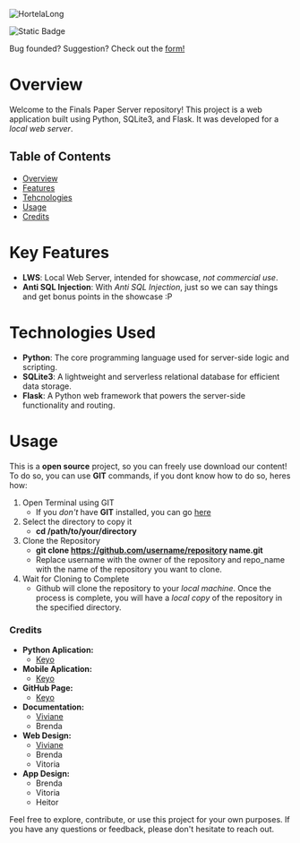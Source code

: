 ![HortelaLong](https://github.com/HortelaFinalPaper/Hortela-Server/assets/124541297/e6528b94-aa6d-4222-841c-f7f18a844820)

![Static Badge](https://img.shields.io/badge/Version-1.0-white?labelColor=%23fff&color=%235aa02c)

Bug founded? Suggestion? Check out the [form!](https://docs.google.com/forms/d/e/1FAIpQLSe7E4BD5KrTsHNDCq1aUhnUfxtI9J1ATuiD2UITPPdPbDUxwA/viewform)

# Overview
Welcome to the Finals Paper Server repository! This project is a web application built using Python, SQLite3, and Flask. It was developed for a *local web server*.

## Table of Contents
- [Overview](#overview)
- [Features](#key-features)
- [Tehcnologies](#technologies-used)
- [Usage](#usage)
- [Credits](#credits)

# Key Features
- **LWS**: Local Web Server, intended for showcase, *not commercial use*.
- **Anti SQL Injection**: With *Anti SQL Injection*, just so we can say things and get bonus points in the showcase :P

# Technologies Used
- **Python**: The core programming language used for server-side logic and scripting.
- **SQLite3**: A lightweight and serverless relational database for efficient data storage.
- **Flask**: A Python web framework that powers the server-side functionality and routing.


# Usage
This is a **open source** project, so you can freely use download our content!
To do so, you can use **GIT** commands, if you dont know how to do so, heres how:

1. Open Terminal using GIT
   - If you *don't* have **GIT** installed, you can go [here](https://git-scm.com/downloads)
2. Select the directory to copy it
   - **cd /path/to/your/directory**
3. Clone the Repository
   - **git clone https://github.com/username/repository name.git**
   - Replace username with the owner of the repository and repo_name with the name of the repository you want to clone.
4. Wait for Cloning to Complete
   - Github will clone the repository to your *local machine*. Once the process is complete, you will have a *local copy* of the repository in the specified directory.

### Credits
- **Python Aplication:**
  - [Keyo](https://github.com/Keyozito)
- **Mobile Aplication:**
  - [Keyo](https://github.com/Keyozito)
- **GitHub Page:**
  - [Keyo](https://github.com/Keyozito)
- **Documentation:**
  - [Viviane](https://github.com/venusisnow)
  - Brenda
- **Web Design:**
  - [Viviane](https://github.com/venusisnow)
  - Brenda
  - Vitoria
- **App Design:**
  - Brenda
  - Vitoria
  - Heitor

Feel free to explore, contribute, or use this project for your own purposes. If you have any questions or feedback, please don't hesitate to reach out.
